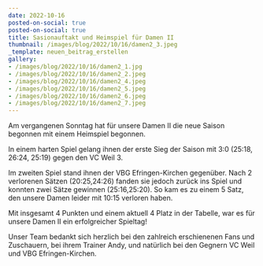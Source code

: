```yaml
---
date: 2022-10-16
posted-on-social: true
posted-on-social: true
title: Sasionauftakt und Heimspiel für Damen II
thumbnail: /images/blog/2022/10/16/damen2_3.jpeg
_template: neuen_beitrag_erstellen
gallery:
- /images/blog/2022/10/16/damen2_1.jpg
- /images/blog/2022/10/16/damen2_2.jpeg
- /images/blog/2022/10/16/damen2_4.jpeg
- /images/blog/2022/10/16/damen2_5.jpeg
- /images/blog/2022/10/16/damen2_6.jpeg
- /images/blog/2022/10/16/damen2_7.jpeg
---
```


Am vergangenen Sonntag hat für unsere Damen II die neue Saison begonnen mit einem Heimspiel begonnen.

In einem harten Spiel gelang ihnen der erste Sieg der Saison mit 3:0 (25:18, 26:24, 25:19) gegen den VC Weil 3.

Im zweiten Spiel stand ihnen der VBG Efringen-Kirchen gegenüber. Nach 2 verlorenen Sätzen (20:25,24:26) fanden sie jedoch zurück ins Spiel und konnten zwei Sätze gewinnen (25:16,25:20). So kam es zu einem 5 Satz, den unsere Damen leider mit 10:15 verloren haben.

Mit insgesamt 4 Punkten und einem aktuell 4 Platz in der Tabelle, war es für unsere Damen II ein erfolgreicher Spieltag!

Unser Team bedankt sich herzlich bei den zahlreich erschienenen Fans und Zuschauern, bei ihrem Trainer Andy, und natürlich bei den Gegnern VC Weil und VBG Efringen-Kirchen.


